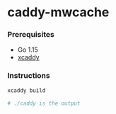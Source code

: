caddy-mwcache
========

### Prerequisites
- Go 1.15
- [xcaddy](https://github.com/caddyserver/xcaddy)

### Instructions
```bash
xcaddy build

# ./caddy is the output
```

